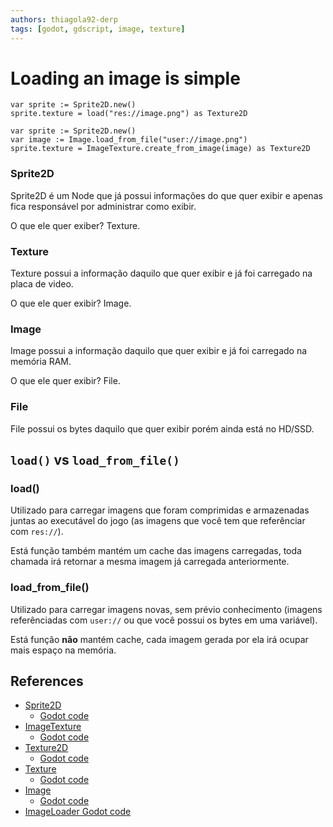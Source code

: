 ```yaml
---
authors: thiagola92-derp
tags: [godot, gdscript, image, texture]
---
```


# Loading an image is simple

```gdscript
var sprite := Sprite2D.new()
sprite.texture = load("res://image.png") as Texture2D
```

```gdscript
var sprite := Sprite2D.new()
var image := Image.load_from_file("user://image.png")
sprite.texture = ImageTexture.create_from_image(image) as Texture2D
```

### Sprite2D

Sprite2D é um Node que já possui informações do que quer exibir e apenas fica responsável por administrar como exibir.  

O que ele quer exiber? Texture.

### Texture

Texture possui a informação daquilo que quer exibir e já foi carregado na placa de video.  

O que ele quer exibir? Image.

### Image

Image possui a informação daquilo que quer exibir e já foi carregado na memória RAM.

O que ele quer exibir? File.

### File

File possui os bytes daquilo que quer exibir porém ainda está no HD/SSD.

## `load()` vs `load_from_file()`

### load()

Utilizado para carregar imagens que foram comprimidas e armazenadas juntas ao executável do jogo (as imagens que você tem que referênciar com `res://`).  

Está função também mantém um cache das imagens carregadas, toda chamada irá retornar a mesma imagem já carregada anteriormente.  

### load_from_file()

Utilizado para carregar imagens novas, sem prévio conhecimento (imagens referênciadas com `user://` ou que você possui os bytes em uma variável).  

Está função **não** mantém cache, cada imagem gerada por ela irá ocupar mais espaço na memória.  


## References

- [Sprite2D](https://docs.godotengine.org/en/stable/classes/class_sprite2d.html)
    - [Godot code](https://github.com/godotengine/godot/blob/master/scene/2d/sprite_2d.h)
- [ImageTexture](https://docs.godotengine.org/en/stable/classes/class_imagetexture.html)
    - [Godot code](https://github.com/godotengine/godot/blob/master/scene/resources/image_texture.h)
- [Texture2D](https://docs.godotengine.org/en/stable/classes/class_texture2d.html)
    - [Godot code](https://github.com/godotengine/godot/blob/master/scene/resources/texture.h)
- [Texture](https://docs.godotengine.org/en/stable/classes/class_texture.html)
    - [Godot code](https://github.com/godotengine/godot/blob/master/scene/resources/texture.h)
- [Image](https://docs.godotengine.org/en/stable/classes/class_image.html)
    - [Godot code](https://github.com/godotengine/godot/blob/master/core/io/image.h)
- [ImageLoader Godot code](https://github.com/godotengine/godot/blob/master/core/io/image_loader.h)
